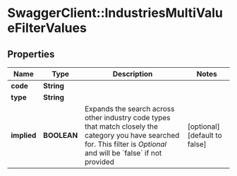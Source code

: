 # SwaggerClient::IndustriesMultiValueFilterValues

## Properties
Name | Type | Description | Notes
------------ | ------------- | ------------- | -------------
**code** | **String** |  | 
**type** | **String** |  | 
**implied** | **BOOLEAN** | Expands the search across other industry code types that match closely the category you have searched for. This filter is *Optional* and will be &#x60;false&#x60; if not provided | [optional] [default to false]


